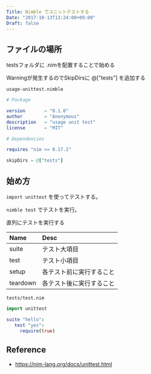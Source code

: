 ```yaml
---
Title: Nimble でユニットテストする
Date: "2017-10-13T13:24:00+09:00"
Draft: false
---
```


## ファイルの場所

testsフォルダに .nimを配置することで始める

Warningが発生するのでSkipDirsに @["tests"] を追加する

`usage-unittest.nimble`

```nim
# Package

version       = "0.1.0"
author        = "Anonymous"
description   = "usage unit test"
license       = "MIT"

# Dependencies

requires "nim >= 0.17.2"

skipDirs = @["tests"]
```

## 始め方

`import unittest` を使ってテストする。

`nimble test` でテストを実行。

直列にテストを実行する

| Name | Desc |
| :-- | :-- |
| suite | テスト大項目 |
| test | テスト小項目 |
| setup | 各テスト前に実行すること |
| teardown | 各テスト後に実行すること |

`tests/test.nim`

```nim
import unittest

suite "hello":
   test "yes":
     require(true)
```

## Reference

- https://nim-lang.org/docs/unittest.html

